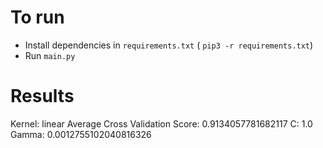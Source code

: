 
# To run

* Install dependencies in `requirements.txt` ( `pip3 -r requirements.txt`)
* Run `main.py`

# Results

Kernel: linear
Average Cross Validation Score: 0.9134057781682117
C: 1.0
Gamma: 0.0012755102040816326
